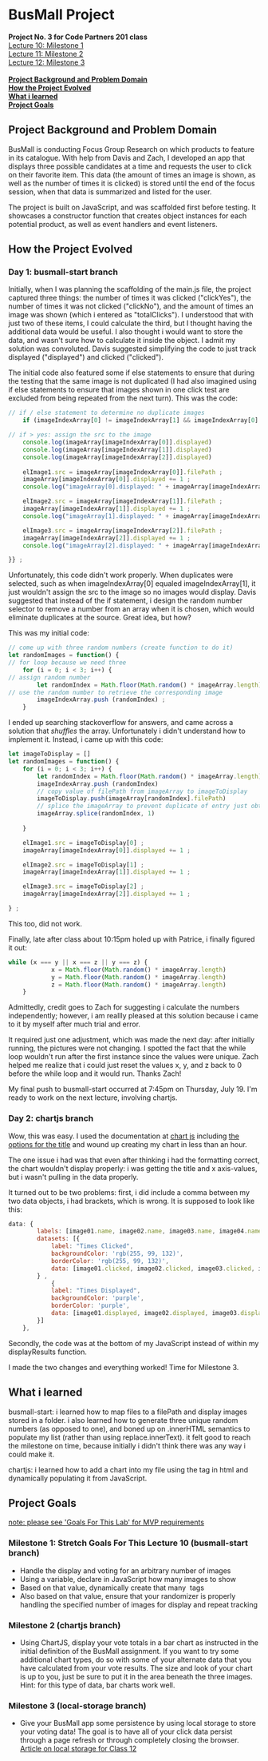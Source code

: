 # BusMall Project
**Project No. 3 for Code Partners 201 class**</br>
[Lecture 10: Milestone 1](https://github.com/CodePartnersMD/MD201-01/blob/master/weeks-5-6/lecture-10/sprint3-milestone1.md "Class 10: A/V, Practical Info, and Getting the Vote Tracker Started")</br>
[Lecture 11: Milestone 2](https://github.com/CodePartnersMD/MD201-01/blob/master/weeks-5-6/lecture-11/sprint3-milestone2.md "Class 11: Adding Charts to the Vote Tracker App")</br>
[Lecture 12: Milestone 3](https://github.com/CodePartnersMD/MD201-01/blob/master/weeks-5-6/lecture-12/sprint3-milestone3.md "Class 12: Local Storage and UI/UX Concepts")</br>
</br>
[**Project Background and Problem Domain**](https://github.com/haroldwolfinger/busmall/tree/busmall-start#project-background-and-problem-domain)</br>
[**How the Project Evolved**](https://github.com/haroldwolfinger/busmall/tree/busmall-start#how-the-project-evolved)</br>
[**What i learned**](https://github.com/haroldwolfinger/busmall/tree/busmall-start#what-i-learned)</br>
[**Project Goals**](https://github.com/haroldwolfinger/busmall/tree/busmall-start#project-goals)</br>

## Project Background and Problem Domain
BusMall is conducting Focus Group Research on which products to feature in its catalogue. With help from Davis and Zach, I developed an app that displays three possible candidates at a time and requests the user to click on their favorite item.  This data (the amount of times an image is shown, as well as the number of times it is clicked) is stored until the end of the focus session, when that data is summarized and listed for the user.

The project is built on JavaScript, and was scaffolded first before testing.  It showcases a constructor function that creates object instances for each potential product, as well as event handlers and event listeners.  

## How the Project Evolved</br>
### Day 1: busmall-start branch</br>
Initially, when I was planning the scaffolding of the main.js file, the project captured three things: the number of times it was clicked ("clickYes"), the number of times it was not clicked ("clickNo"), and the amount of times an image was shown (which i entered as "totalClicks"). I understood that with just two of these items, I could calculate the third, but I thought having the additional data would be useful. I also thought i would want to store the data, and wasn't sure how to calculate it inside the object. I admit my solution was convoluted. Davis suggested simplifying the code to just track displayed ("displayed") and clicked ("clicked").

The initial code also featured some if else statements to ensure that during the testing that the same image is not duplicated (I had also imagined using if else statements to ensure that images shown in one click test are excluded from being repeated from the next turn). This was the code: 

```javascript
// if / else statement to determine no duplicate images
	if (imageIndexArray[0] != imageIndexArray[1] && imageIndexArray[0] != imageIndexArray[2] && imageIndexArray[1] != imageIndexArray[2]) {

// if > yes: assign the src to the image
    console.log(imageArray[imageIndexArray[0]].displayed)
    console.log(imageArray[imageIndexArray[1]].displayed)
    console.log(imageArray[imageIndexArray[2]].displayed)
   
    elImage1.src = imageArray[imageIndexArray[0]].filePath ;
    imageArray[imageIndexArray[0]].displayed += 1 ;
    console.log("imageArray[0].displayed: " + imageArray[imageIndexArray[0]].displayed)

    elImage2.src = imageArray[imageIndexArray[1]].filePath ;
    imageArray[imageIndexArray[1]].displayed += 1 ;
    console.log("imageArray[1].displayed: " + imageArray[imageIndexArray[1]].displayed)

    elImage3.src = imageArray[imageIndexArray[2]].filePath ;
    imageArray[imageIndexArray[2]].displayed += 1 ;
    console.log("imageArray[2].displayed: " + imageArray[imageIndexArray[2]].displayed)

}} ;
```
Unfortunately, this code didn't work properly. When duplicates were selected, such as when imageIndexArray[0] equaled imageIndexArray[1], it just wouldn't assign the src to the image so no images would display. Davis suggested that instead of the if statement, i design the random number selector to remove a number from an array when it is chosen, which would eliminate duplicates at the source. Great idea, but how?

This was my initial code:

```javascript
// come up with three random numbers (create function to do it)
let randomImages = function() {
// for loop because we need three
	for (i = 0; i < 3; i++) {
// assign random number
        let randomIndex = Math.floor(Math.random() * imageArray.length) ;
// use the random number to retrieve the corresponding image
        imageIndexArray.push (randomIndex) ;
    }
```

I ended up searching stackoverflow for answers, and came across a solution that _shuffles_ the array. Unfortunately i didn't understand how to implement it. Instead, i came up with this code:

```javascript
let imageToDisplay = []
let randomImages = function() {
    for (i = 0; i < 3; i++) {
        let randomIndex = Math.floor(Math.random() * imageArray.length)
        imageIndexArray.push (randomIndex)
        // copy value of filePath from imageArray to imageToDisplay
        imageToDisplay.push(imageArray[randomIndex].filePath)
        // splice the imageArray to prevent duplicate of entry just obtained
        imageArray.splice(randomIndex, 1)
        
    }

    elImage1.src = imageToDisplay[0] ;
    imageArray[imageIndexArray[0]].displayed += 1 ;

    elImage2.src = imageToDisplay[1] ;
    imageArray[imageIndexArray[1]].displayed += 1 ;

    elImage3.src = imageToDisplay[2] ;
    imageArray[imageIndexArray[2]].displayed += 1 ;

} ;
```

This too, did not work.

Finally, late after class about 10:15pm holed up with Patrice, i finally figured it out:

```javascript
while (x === y || x === z || y === z) {
            x = Math.floor(Math.random() * imageArray.length)
            y = Math.floor(Math.random() * imageArray.length)
            z = Math.floor(Math.random() * imageArray.length)   
    }
```

Admittedly, credit goes to Zach for suggesting i calculate the numbers independently; however, i am reallly pleased at this solution because i came to it by myself after much trial and error.

It required just one adjustment, which was made the next day: after initially running, the pictures were not changing. I spotted the fact that the while loop wouldn't run after the first instance since the values were unique. Zach helped me realize that i could just reset the values x, y, and z back to 0 before the while loop and it would run. Thanks Zach!

My final push to busmall-start occurred at 7:45pm on Thursday, July 19.  I'm ready to work on the next lecture, involving chartjs.

### Day 2: chartjs branch</br>
Wow, this was easy. I used the documentation at [chart js](http://www.chartjs.org/docs/latest/getting-started/) including [the options for the title](https://www.chartjs.org/docs/latest/configuration/title.html) and wound up creating my chart in less than an hour.

The one issue i had was that even after thinking i had the formatting correct, the chart wouldn't display properly: i was getting the title and x axis-values, but i wasn't pulling in the data properly.  

It turned out to be two problems: first, i did include a comma between my two data objects, i had brackets, which is wrong.  It is supposed to look like this: 

```javascript
data: {
        labels: [image01.name, image02.name, image03.name, image04.name, image05.name, image06.name, image07.name, image08.name, image09.name, image10.name, image11.name, image12.name, image13.name, image14.name, image15.name, image16.name, image17.name, image18.name, image19.name, image20.name],
        datasets: [{
            label: "Times Clicked", 
            backgroundColor: 'rgb(255, 99, 132)',
            borderColor: 'rgb(255, 99, 132)',
            data: [image01.clicked, image02.clicked, image03.clicked, image04.clicked, image05.clicked, image06.clicked, image07.clicked, image08.clicked, image09.clicked, image10.clicked, image11.clicked, image12.clicked, image13.clicked, image14.clicked, image15.clicked, image16.clicked, image17.clicked, image18.clicked, image19.clicked, image20.clicked],
        } ,
            {
            label: "Times Displayed",
            backgroundColor: 'purple',
            borderColor: 'purple',
            data: [image01.displayed, image02.displayed, image03.displayed, image04.displayed, image05.displayed, image06.displayed, image07.displayed, image08.displayed, image09.displayed, image10.displayed, image11.displayed, image12.displayed, image13.displayed, image14.displayed, image15.displayed, image16.displayed, image17.displayed, image18.displayed, image19.displayed, image20.displayed],
        }]
    },
```

Secondly, the code was at the bottom of my JavaScript instead of within my displayResults function.

I made the two changes and everything worked! Time for Milestone 3.

## What i learned
busmall-start: i learned how to map files to a filePath and display images stored in a folder. i also learned how to generate three unique random numbers (as opposed to one), and boned up on .innerHTML semantics to populate my list (rather than using replace.innerText). it felt good to reach the milestone on time, because initially i didn't think there was any way i could make it.

chartjs: i learned how to add a chart into my file using the <canvas> tag in html and dynamically populating it from JavaScript.

## Project Goals
[note: please see 'Goals For This Lab' for MVP requirements](https://github.com/CodePartnersMD/MD201-01/blob/master/weeks-5-6/lecture-10/sprint3-milestone1.md#goals-for-this-lab)

### Milestone 1: Stretch Goals For This Lecture 10 (busmall-start branch)
- Handle the display and voting for an arbitrary number of images
- Using a variable, declare in JavaScript how many images to show
- Based on that value, dynamically create that many <img> tags
- Also based on that value, ensure that your randomizer is properly handling the specified number of images for display and repeat tracking

### Milestone 2 (chartjs branch)
- Using ChartJS, display your vote totals in a bar chart as instructed in the initial definition of the BusMall assignment. If you want to try some additional chart types, do so with some of your alternate data that you have calculated from your vote results. The size and look of your chart is up to you, just be sure to put it in the area beneath the three images. Hint: for this type of data, bar charts work well.

### Milestone 3 (local-storage branch)
- Give your BusMall app some persistence by using local storage to store your voting data! The goal is to have all of your click data persist through a page refresh or through completely closing the browser.
[Article on local storage for Class 12](http://diveintohtml5.info/storage.html "The Past, Present & Future of Local Storage for Web Applications")